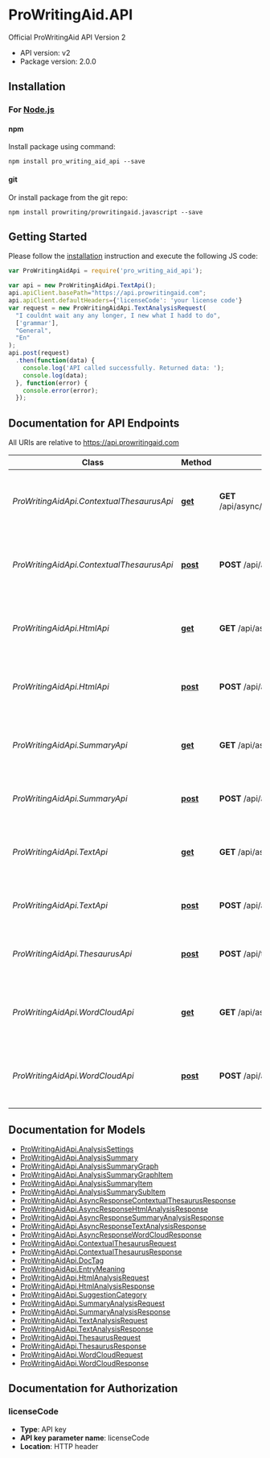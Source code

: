 # ProWritingAid.API

Official ProWritingAid API Version 2

- API version: v2
- Package version: 2.0.0

## Installation

### For [Node.js](https://nodejs.org/)

#### npm

Install package using command:

```shell
npm install pro_writing_aid_api --save
```

#### git

Or install package from the git repo:

```shell
npm install prowriting/prowritingaid.javascript --save
```

## Getting Started

Please follow the [installation](#installation) instruction and execute the following JS code:

```javascript
var ProWritingAidApi = require('pro_writing_aid_api');

var api = new ProWritingAidApi.TextApi();
api.apiClient.basePath="https://api.prowritingaid.com";
api.apiClient.defaultHeaders={'licenseCode': 'your license code'}
var request = new ProWritingAidApi.TextAnalysisRequest(
  "I couldnt wait any any longer, I new what I hadd to do",
  ['grammar'],
  "General",
  "En"
);
api.post(request)
  .then(function(data) {
    console.log('API called successfully. Returned data: ');
    console.log(data);
  }, function(error) {
    console.error(error);
  });
```

## Documentation for API Endpoints

All URIs are relative to https://api.prowritingaid.com

Class | Method | HTTP request | Description
------------ | ------------- | ------------- | -------------
*ProWritingAidApi.ContextualThesaurusApi* | [**get**](docs/ContextualThesaurusApi.md#get) | **GET** /api/async/contextualthesaurus/result/{taskId} | Tries to get the result of a request using the task id of the request
*ProWritingAidApi.ContextualThesaurusApi* | [**post**](docs/ContextualThesaurusApi.md#post) | **POST** /api/async/contextualthesaurus | Analyses text and returns contextual thesaurus entries
*ProWritingAidApi.HtmlApi* | [**get**](docs/HtmlApi.md#get) | **GET** /api/async/html/result/{taskId} | Tries to get the result of a request using the task id of the request
*ProWritingAidApi.HtmlApi* | [**post**](docs/HtmlApi.md#post) | **POST** /api/async/html | Analyses HTML and adds suggestion tags to it
*ProWritingAidApi.SummaryApi* | [**get**](docs/SummaryApi.md#get) | **GET** /api/async/summary/result/{taskId} | Tries to get the result of a request using the task id of the request
*ProWritingAidApi.SummaryApi* | [**post**](docs/SummaryApi.md#post) | **POST** /api/async/summary | Gets the summary analysis of a document
*ProWritingAidApi.TextApi* | [**get**](docs/TextApi.md#get) | **GET** /api/async/text/result/{taskId} | Tries to get the result of a request using the task id of the request
*ProWritingAidApi.TextApi* | [**post**](docs/TextApi.md#post) | **POST** /api/async/text | Analyses text and returns tags for it
*ProWritingAidApi.ThesaurusApi* | [**post**](docs/ThesaurusApi.md#post) | **POST** /api/thesaurus | Returns the thesaurus entries for a specific word
*ProWritingAidApi.WordCloudApi* | [**get**](docs/WordCloudApi.md#get) | **GET** /api/async/wordcloud/result/{taskId} | Tries to get the result of a request using the task id of the request
*ProWritingAidApi.WordCloudApi* | [**post**](docs/WordCloudApi.md#post) | **POST** /api/async/wordcloud | Analyses text and returns a word cloud (as an image)


## Documentation for Models

 - [ProWritingAidApi.AnalysisSettings](docs/AnalysisSettings.md)
 - [ProWritingAidApi.AnalysisSummary](docs/AnalysisSummary.md)
 - [ProWritingAidApi.AnalysisSummaryGraph](docs/AnalysisSummaryGraph.md)
 - [ProWritingAidApi.AnalysisSummaryGraphItem](docs/AnalysisSummaryGraphItem.md)
 - [ProWritingAidApi.AnalysisSummaryItem](docs/AnalysisSummaryItem.md)
 - [ProWritingAidApi.AnalysisSummarySubItem](docs/AnalysisSummarySubItem.md)
 - [ProWritingAidApi.AsyncResponseContextualThesaurusResponse](docs/AsyncResponseContextualThesaurusResponse.md)
 - [ProWritingAidApi.AsyncResponseHtmlAnalysisResponse](docs/AsyncResponseHtmlAnalysisResponse.md)
 - [ProWritingAidApi.AsyncResponseSummaryAnalysisResponse](docs/AsyncResponseSummaryAnalysisResponse.md)
 - [ProWritingAidApi.AsyncResponseTextAnalysisResponse](docs/AsyncResponseTextAnalysisResponse.md)
 - [ProWritingAidApi.AsyncResponseWordCloudResponse](docs/AsyncResponseWordCloudResponse.md)
 - [ProWritingAidApi.ContextualThesaurusRequest](docs/ContextualThesaurusRequest.md)
 - [ProWritingAidApi.ContextualThesaurusResponse](docs/ContextualThesaurusResponse.md)
 - [ProWritingAidApi.DocTag](docs/DocTag.md)
 - [ProWritingAidApi.EntryMeaning](docs/EntryMeaning.md)
 - [ProWritingAidApi.HtmlAnalysisRequest](docs/HtmlAnalysisRequest.md)
 - [ProWritingAidApi.HtmlAnalysisResponse](docs/HtmlAnalysisResponse.md)
 - [ProWritingAidApi.SuggestionCategory](docs/SuggestionCategory.md)
 - [ProWritingAidApi.SummaryAnalysisRequest](docs/SummaryAnalysisRequest.md)
 - [ProWritingAidApi.SummaryAnalysisResponse](docs/SummaryAnalysisResponse.md)
 - [ProWritingAidApi.TextAnalysisRequest](docs/TextAnalysisRequest.md)
 - [ProWritingAidApi.TextAnalysisResponse](docs/TextAnalysisResponse.md)
 - [ProWritingAidApi.ThesaurusRequest](docs/ThesaurusRequest.md)
 - [ProWritingAidApi.ThesaurusResponse](docs/ThesaurusResponse.md)
 - [ProWritingAidApi.WordCloudRequest](docs/WordCloudRequest.md)
 - [ProWritingAidApi.WordCloudResponse](docs/WordCloudResponse.md)


## Documentation for Authorization


### licenseCode

- **Type**: API key
- **API key parameter name**: licenseCode
- **Location**: HTTP header

